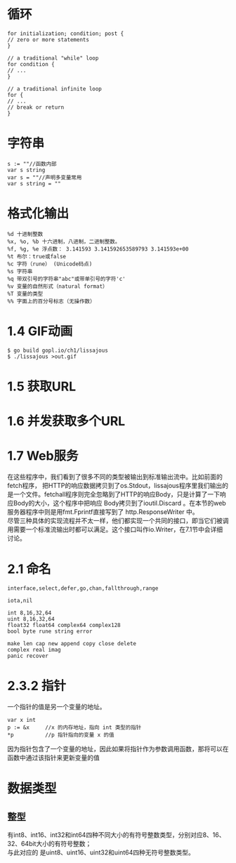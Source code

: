 # 循环
    for initialization; condition; post {
    // zero or more statements
    }
    
    // a traditional "while" loop
    for condition {
    // ...
    }
    
    // a traditional infinite loop
    for {
    // ...
    // break or return
    }
    
# 字符串
    s := ""//函数内部
    var s string
    var s = ""//声明多变量常用
    var s string = ""
    
# 格式化输出

    %d 十进制整数
    %x, %o, %b 十六进制，八进制，二进制整数。
    %f, %g, %e 浮点数： 3.141593 3.141592653589793 3.141593e+00
    %t 布尔：true或false
    %c 字符（rune） (Unicode码点)
    %s 字符串
    %q 带双引号的字符串"abc"或带单引号的字符'c'
    %v 变量的自然形式（natural format）
    %T 变量的类型
    %% 字面上的百分号标志（无操作数）
    
# 1.4 GIF动画

    $ go build gopl.io/ch1/lissajous
    $ ./lissajous >out.gif

# 1.5 获取URL

# 1.6 并发获取多个URL

# 1.7 Web服务

在这些程序中，我们看到了很多不同的类型被输出到标准输出流中。比如前面的fetch程序， 把HTTP的响应数据拷贝到了os.Stdout，lissajous程序里我们输出的是一个文件。fetchall程序则完全忽略到了HTTP的响应Body，只是计算了一下响应Body的大小，这个程序中把响应 Body拷贝到了ioutil.Discard 。在本节的web服务器程序中则是用fmt.Fprintf直接写到了 http.ResponseWriter 中。  
尽管三种具体的实现流程并不太一样，他们都实现一个共同的接口，即当它们被调用需要一个标准流输出时都可以满足。这个接口叫作io.Writer，在7.1节中会详细讨论。


# 2.1 命名
    
    interface,select,defer,go,chan,fallthrough,range
    
    iota,nil
    
    int 8,16,32,64
    uint 8,16,32,64
    float32 float64 complex64 complex128
    bool byte rune string error
    
    make len cap new append copy close delete
    complex real imag
    panic recover

# 2.3.2 指针
一个指针的值是另一个变量的地址。

    var x int
    p := &x     //x 的内存地址，指向 int 类型的指针
    *p          //p 指针指向的变量 x 的值
    
因为指针包含了一个变量的地址，因此如果将指针作为参数调用函数，那将可以在函数中通过该指针来更新变量的值
# 数据类型
## 整型
有int8、int16、int32和int64四种不同大小的有符号整数类型，分别对应8、16、32、64bit大小的有符号整数；  
与此对应的 是uint8、uint16、uint32和uint64四种无符号整数类型。

